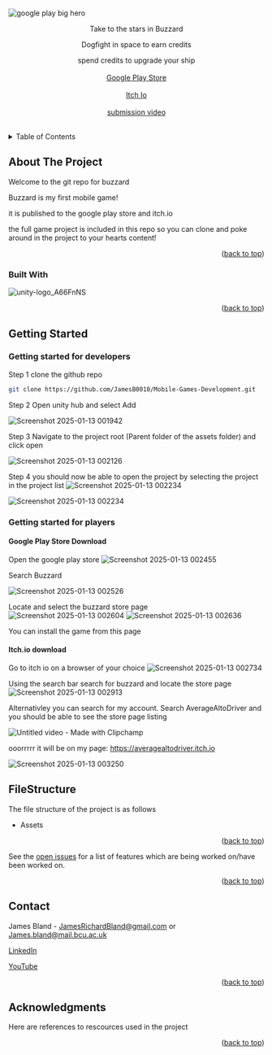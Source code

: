 <!------------------------------------------------------------------------------------------------->
<!--IMPORTANT-->


<!--PLEASE VIEW THIS MARKDOWN FILE ON THE GIT REPOSITORY AS IT WILL BE RENDERED PROPERLY THERE-->



<!--https://github.com/JamesB0010/Mobile-Games-Development-->
<!------------------------------------------------------------------------------------------------->
<!-- Credits for readme template https://github.com/othneildrew/Best-README-Template/blob/master/README.md -->
<a name="readme-top"></a>
<br />
![google play big hero](https://github.com/user-attachments/assets/e87484bb-b420-423f-b0cf-5f5c186374cb)
<div align="center">
  <p align="center">

Take to the stars in Buzzard
    
Dogfight in space to earn credits
    
spend credits to upgrade your ship
    <br />
    <br />
    <a href="https://play.google.com/store/apps/details?id=com.JamesBland.HeavenBound&hl=en">Google Play Store</a><br><br>
    <a href="https://averagealtodriver.itch.io/buzzard">Itch Io</a><br><br>
    <a href="https://www.youtube.com/@jamesbland5082">submission video</a><br><br>
  </p>
</div>

<!-- TABLE OF CONTENTS -->
<details>
  <summary>Table of Contents</summary>
  <ol>
    <li>
      <a href="#about-the-project">About The Project</a>
      <ul>
        <li><a href="#built-with">Built With</a></li>
      </ul>
    </li>
    <li>
      <a href="#getting-started">Getting Started</a>
    </li>
    <li><a href="#FileStructure">File Structure</a></li>
    <li><a href="#contact">Contact</a></li>
    <li><a href="#acknowledgments">Acknowledgments</a></li>
  </ol>
</details>



<!-- ABOUT THE PROJECT -->
## About The Project

Welcome to the git repo for buzzard

Buzzard is my first mobile game!

it is published to the google play store and itch.io

the full game project is included in this repo so you can clone and poke around in the project to your hearts content!

<p align="right">(<a href="#readme-top">back to top</a>)</p>

### Built With

![unity-logo_A66FnNS](https://github.com/user-attachments/assets/96c1c6e7-ded1-441a-8d66-e56e44368719)


<p align="right">(<a href="#readme-top">back to top</a>)</p>



<!-- GETTING STARTED -->
## Getting Started

### Getting started for developers

Step 1 clone the github repo

```bash
git clone https://github.com/JamesB0010/Mobile-Games-Development.git
```

Step 2 Open unity hub and select Add

![Screenshot 2025-01-13 001942](https://github.com/user-attachments/assets/93465758-7c63-4cb7-ac07-2a197a71d052)


Step 3 Navigate to the project root (Parent folder of the assets folder) and click open

![Screenshot 2025-01-13 002126](https://github.com/user-attachments/assets/dbedf7b0-5b2c-486c-8837-17bca984cb09)

Step 4 you should now be able to open the project by selecting the project in the project list
![Screenshot 2025-01-13 002234](https://github.com/user-attachments/assets/263495c3-3009-41a6-ae97-996caf1f37ec)


![Screenshot 2025-01-13 002234](https://github.com/user-attachments/assets/6301f287-1f4e-4dda-ad9b-6e47ac0fd230)


### Getting started for players

#### Google Play Store Download

Open the google play store
![Screenshot 2025-01-13 002455](https://github.com/user-attachments/assets/1dcbf2ae-e290-414b-9dc5-88dfb5c7cdda)

Search Buzzard

![Screenshot 2025-01-13 002526](https://github.com/user-attachments/assets/5ac12cab-b105-4812-962e-26e5fec42363)


Locate and select the buzzard store page
![Screenshot 2025-01-13 002604](https://github.com/user-attachments/assets/ae1b7d69-bc6e-4354-a499-9aa8d337e04a)
![Screenshot 2025-01-13 002636](https://github.com/user-attachments/assets/f7ced233-cdae-4cf3-ad0f-88684389f445)

You can install the game from this page

#### Itch.io download
Go to itch io on a browser of your choice
![Screenshot 2025-01-13 002734](https://github.com/user-attachments/assets/2bc15896-4361-49fd-96ff-c58033e4dc57)

Using the search bar search for buzzard and locate the store page
![Screenshot 2025-01-13 002913](https://github.com/user-attachments/assets/1002c47a-d8e4-48b0-a31c-a58dd49dce3d)

Alternativley you can search for my account. Search AverageAltoDriver
and you should be able to see the store page listing

![Untitled video - Made with Clipchamp](https://github.com/user-attachments/assets/78084bc1-c8a2-435d-adf1-f4cbf5614767)

ooorrrrr it will be on my page: https://averagealtodriver.itch.io

![Screenshot 2025-01-13 003250](https://github.com/user-attachments/assets/031fec64-5c10-4f6f-a3bb-81ea0cf20fdc)

<!--File structure-->
## FileStructure

The file structure of the project is as follows

* Assets

<p align="right">(<a href="#readme-top">back to top</a>)</p>


See the [open issues](https://github.com/JamesB0010/Mobile-Games-Development/issues) for a list of features which are being worked on/have been worked on.

<p align="right">(<a href="#readme-top">back to top</a>)</p>

<!-- CONTACT -->
## Contact

James Bland - JamesRichardBland@gmail.com or James.bland@mail.bcu.ac.uk

[LinkedIn](https://www.linkedin.com/in/james-richard-bland/)

[YouTube](https://www.youtube.com/channel/UCd5tdaMVhvp2SkkqIxzsuRQ)

<p align="right">(<a href="#readme-top">back to top</a>)</p>



<!-- ACKNOWLEDGMENTS -->
## Acknowledgments

Here are references to rescources used in the project


<p align="right">(<a href="#readme-top">back to top</a>)</p>


